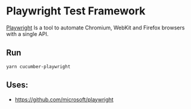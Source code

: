 # Playwright Test Framework

[Playwright](https://github.com/microsoft/playwright) Is a tool to automate Chromium, WebKit and Firefox browsers with a single API.

## Run

`yarn cucumber-playwright`

## Uses:

- https://github.com/microsoft/playwright
